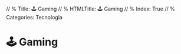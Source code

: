 // % Title: 🕹️ Gaming
// % HTMLTitle: <span class="twa twa-joystick"><span>🕹️</span></span> Gaming
// % Index: True
// % Categories: Tecnologia

# <span class="twa twa-joystick"><span>🕹️</span></span> Gaming

<div><staticoso:Category:Gaming></div>
